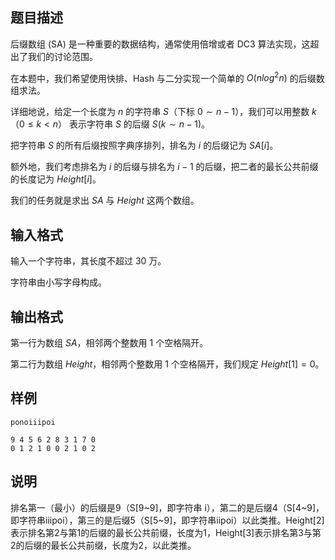## 题目描述

后缀数组 (SA) 是一种重要的数据结构，通常使用倍增或者 DC3 算法实现，这超出了我们的讨论范围。

在本题中，我们希望使用快排、Hash 与二分实现一个简单的 $O(nlog^2n)$ 的后缀数组求法。

详细地说，给定一个长度为 $n$ 的字符串 $S$（下标 $0∼n−1$），我们可以用整数 $k$（$0 \leq k < n$） 表示字符串 $S$ 的后缀 $S(k∼n−1)$。

把字符串 $S$ 的所有后缀按照字典序排列，排名为 $i$ 的后缀记为 $SA[i]$。

额外地，我们考虑排名为 $i$ 的后缀与排名为 $i−1$ 的后缀，把二者的最长公共前缀的长度记为 $Height[i]$。

我们的任务就是求出 $SA$ 与 $Height$ 这两个数组。

## 输入格式

输入一个字符串，其长度不超过 $30$ 万。

字符串由小写字母构成。

## 输出格式

第一行为数组 $SA$，相邻两个整数用 $1$ 个空格隔开。

第二行为数组 $Height$，相邻两个整数用 $1$ 个空格隔开，我们规定 $Height[1]=0$。


## 样例

```input1
ponoiiipoi
```

```output1
9 4 5 6 2 8 3 1 7 0
0 1 2 1 0 0 2 1 0 2
```

## 说明

排名第一（最小）的后缀是9（S[9~9]，即字符串 i），第二的是后缀4（S[4~9]，即字符串iiipoi），第三的是后缀5（S[5~9]，即字符串iipoi）以此类推。Height[2]表示排名第2与第1的后缀的最长公共前缀，长度为1，Height[3]表示排名第3与第2的后缀的最长公共前缀，长度为2，以此类推。
